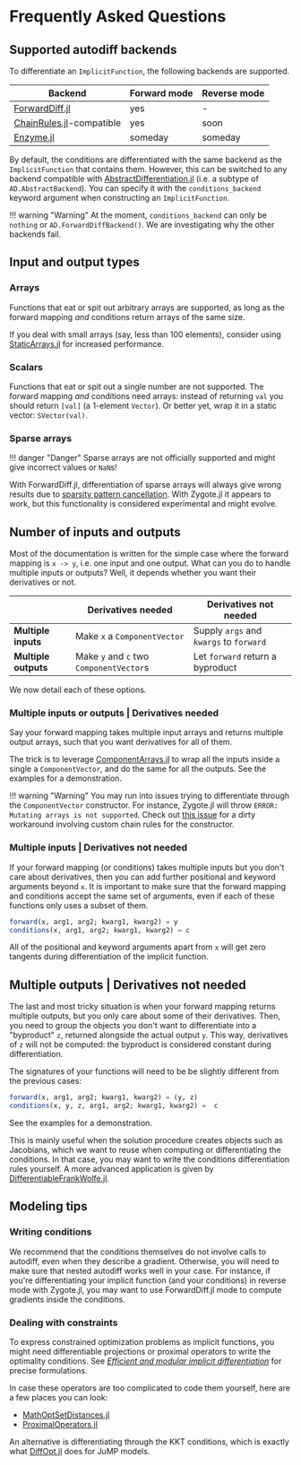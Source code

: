 # Frequently Asked Questions

## Supported autodiff backends

To differentiate an `ImplicitFunction`, the following backends are supported.

| Backend                                                                | Forward mode | Reverse mode |
| ---------------------------------------------------------------------- | ------------ | ------------ |
| [ForwardDiff.jl](https://github.com/JuliaDiff/ForwardDiff.jl)          | yes          | -            |
| [ChainRules.jl](https://github.com/JuliaDiff/ChainRules.jl)-compatible | yes          | soon         |
| [Enzyme.jl](https://github.com/EnzymeAD/Enzyme.jl)                     | someday      | someday      |

By default, the conditions are differentiated with the same backend as the `ImplicitFunction` that contains them.
However, this can be switched to any backend compatible with [AbstractDifferentiation.jl](https://github.com/JuliaDiff/AbstractDifferentiation.jl) (i.e. a subtype of `AD.AbstractBackend`).
You can specify it with the `conditions_backend` keyword argument when constructing an `ImplicitFunction`.

!!! warning "Warning"
    At the moment, `conditions_backend` can only be `nothing` or `AD.ForwardDiffBackend()`. We are investigating why the other backends fail.

## Input and output types

### Arrays

Functions that eat or spit out arbitrary arrays are supported, as long as the forward mapping _and_ conditions return arrays of the same size.

If you deal with small arrays (say, less than 100 elements), consider using [StaticArrays.jl](https://github.com/JuliaArrays/StaticArrays.jl) for increased performance.

### Scalars

Functions that eat or spit out a single number are not supported.
The forward mapping _and_ conditions need arrays: instead of returning `val` you should return `[val]` (a 1-element `Vector`).
Or better yet, wrap it in a static vector: `SVector(val)`.

### Sparse arrays

!!! danger "Danger"
    Sparse arrays are not officially supported and might give incorrect values or `NaN`s!

With ForwardDiff.jl, differentiation of sparse arrays will always give wrong results due to [sparsity pattern cancellation](https://github.com/JuliaDiff/ForwardDiff.jl/issues/658).
With Zygote.jl it appears to work, but this functionality is considered experimental and might evolve.

## Number of inputs and outputs

Most of the documentation is written for the simple case where the forward mapping is `x -> y`, i.e. one input and one output.
What can you do to handle multiple inputs or outputs?
Well, it depends whether you want their derivatives or not.

|                      | Derivatives needed                      | Derivatives not needed                  |
| -------------------- | --------------------------------------- | --------------------------------------- |
| **Multiple inputs**  | Make `x` a `ComponentVector`            | Supply `args` and `kwargs` to `forward` |
| **Multiple outputs** | Make `y` and `c` two `ComponentVector`s | Let `forward` return a byproduct        |

We now detail each of these options.

### Multiple inputs or outputs | Derivatives needed

Say your forward mapping takes multiple input arrays and returns multiple output arrays, such that you want derivatives for all of them.

The trick is to leverage [ComponentArrays.jl](https://github.com/jonniedie/ComponentArrays.jl) to wrap all the inputs inside a single a `ComponentVector`, and do the same for all the outputs.
See the examples for a demonstration.

!!! warning "Warning"
    You may run into issues trying to differentiate through the `ComponentVector` constructor.
    For instance, Zygote.jl will throw `ERROR: Mutating arrays is not supported`.
    Check out [this issue](https://github.com/gdalle/ImplicitDifferentiation.jl/issues/67) for a dirty workaround involving custom chain rules for the constructor.

### Multiple inputs | Derivatives not needed

If your forward mapping (or conditions) takes multiple inputs but you don't care about derivatives, then you can add further positional and keyword arguments beyond `x`.
It is important to make sure that the forward mapping and conditions accept the same set of arguments, even if each of these functions only uses a subset of them.

```julia
forward(x, arg1, arg2; kwarg1, kwarg2) = y
conditions(x, arg1, arg2; kwarg1, kwarg2) = c
```

All of the positional and keyword arguments apart from `x` will get zero tangents during differentiation of the implicit function.

## Multiple outputs | Derivatives not needed

The last and most tricky situation is when your forward mapping returns multiple outputs, but you only care about some of their derivatives.
Then, you need to group the objects you don't want to differentiate into a "byproduct" `z`, returned alongside the actual output `y`.
This way, derivatives of `z` will not be computed: the byproduct is considered constant during differentiation.

The signatures of your functions will need to be be slightly different from the previous cases:

```julia
forward(x, arg1, arg2; kwarg1, kwarg2) = (y, z)
conditions(x, y, z, arg1, arg2; kwarg1, kwarg2) =  c
```

See the examples for a demonstration.

This is mainly useful when the solution procedure creates objects such as Jacobians, which we want to reuse when computing or differentiating the conditions.
In that case, you may want to write the conditions differentiation rules yourself.
A more advanced application is given by [DifferentiableFrankWolfe.jl](https://github.com/gdalle/DifferentiableFrankWolfe.jl).

## Modeling tips

### Writing conditions

We recommend that the conditions themselves do not involve calls to autodiff, even when they describe a gradient.
Otherwise, you will need to make sure that nested autodiff works well in your case.
For instance, if you're differentiating your implicit function (and your conditions) in reverse mode with Zygote.jl, you may want to use ForwardDiff.jl mode to compute gradients inside the conditions.

### Dealing with constraints

To express constrained optimization problems as implicit functions, you might need differentiable projections or proximal operators to write the optimality conditions.
See [_Efficient and modular implicit differentiation_](https://arxiv.org/abs/2105.15183) for precise formulations.

In case these operators are too complicated to code them yourself, here are a few places you can look:

- [MathOptSetDistances.jl](https://github.com/matbesancon/MathOptSetDistances.jl)
- [ProximalOperators.jl](https://github.com/JuliaFirstOrder/ProximalOperators.jl)

An alternative is differentiating through the KKT conditions, which is exactly what [DiffOpt.jl](https://github.com/jump-dev/DiffOpt.jl) does for JuMP models.
